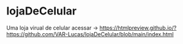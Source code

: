 # lojaDeCelular
 Uma loja virual de celular
acessar -> https://htmlpreview.github.io/?https://github.com/VAR-Lucas/lojaDeCelular/blob/main/index.html
